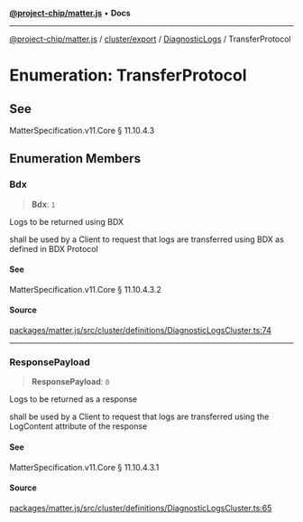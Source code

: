 [**@project-chip/matter.js**](../../../../../README.md) • **Docs**

***

[@project-chip/matter.js](../../../../../modules.md) / [cluster/export](../../../README.md) / [DiagnosticLogs](../README.md) / TransferProtocol

# Enumeration: TransferProtocol

## See

MatterSpecification.v11.Core § 11.10.4.3

## Enumeration Members

### Bdx

> **Bdx**: `1`

Logs to be returned using BDX

shall be used by a Client to request that logs are transferred using BDX as defined in BDX Protocol

#### See

MatterSpecification.v11.Core § 11.10.4.3.2

#### Source

[packages/matter.js/src/cluster/definitions/DiagnosticLogsCluster.ts:74](https://github.com/project-chip/matter.js/blob/7a8cbb56b87d4ccf34bec5a9a95ab40a1711324f/packages/matter.js/src/cluster/definitions/DiagnosticLogsCluster.ts#L74)

***

### ResponsePayload

> **ResponsePayload**: `0`

Logs to be returned as a response

shall be used by a Client to request that logs are transferred using the LogContent attribute of the response

#### See

MatterSpecification.v11.Core § 11.10.4.3.1

#### Source

[packages/matter.js/src/cluster/definitions/DiagnosticLogsCluster.ts:65](https://github.com/project-chip/matter.js/blob/7a8cbb56b87d4ccf34bec5a9a95ab40a1711324f/packages/matter.js/src/cluster/definitions/DiagnosticLogsCluster.ts#L65)
